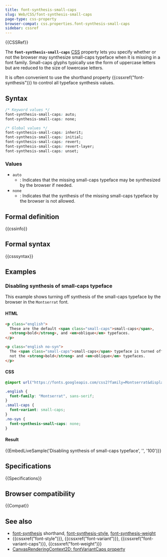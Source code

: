 ```yaml
---
title: font-synthesis-small-caps
slug: Web/CSS/font-synthesis-small-caps
page-type: css-property
browser-compat: css.properties.font-synthesis-small-caps
sidebar: cssref
---
```


{{CSSRef}}

The **`font-synthesis-small-caps`** [CSS](/en-US/docs/Web/CSS) property lets you specify whether or not the browser may synthesize small-caps typeface when it is missing in a font family. Small-caps glyphs typically use the form of uppercase letters but are reduced to the size of lowercase letters.

It is often convenient to use the shorthand property {{cssxref("font-synthesis")}} to control all typeface synthesis values.

## Syntax

```css
/* Keyword values */
font-synthesis-small-caps: auto;
font-synthesis-small-caps: none;

/* Global values */
font-synthesis-small-caps: inherit;
font-synthesis-small-caps: initial;
font-synthesis-small-caps: revert;
font-synthesis-small-caps: revert-layer;
font-synthesis-small-caps: unset;
```

### Values

- `auto`
  - : Indicates that the missing small-caps typeface may be synthesized by the browser if needed.
- `none`
  - : Indicates that the synthesis of the missing small-caps typeface by the browser is not allowed.

## Formal definition

{{cssinfo}}

## Formal syntax

{{csssyntax}}

## Examples

### Disabling synthesis of small-caps typeface

This example shows turning off synthesis of the small-caps typeface by the browser in the `Montserrat` font.

#### HTML

```html
<p class="english">
  These are the default <span class="small-caps">small-caps</span>,
  <strong>bold</strong>, and <em>oblique</em> typefaces.
</p>

<p class="english no-syn">
  The <span class="small-caps">small-caps</span> typeface is turned off here but
  not the <strong>bold</strong> and <em>oblique</em> typefaces.
</p>
```

#### CSS

```css
@import url("https://fonts.googleapis.com/css2?family=Montserrat&display=swap");

.english {
  font-family: "Montserrat", sans-serif;
}
.small-caps {
  font-variant: small-caps;
}
.no-syn {
  font-synthesis-small-caps: none;
}
```

#### Result

{{EmbedLiveSample('Disabling synthesis of small-caps typeface', '', '100')}}

## Specifications

{{Specifications}}

## Browser compatibility

{{Compat}}

## See also

- [font-synthesis](/en-US/docs/Web/CSS/font-synthesis) shorthand, [font-synthesis-style](/en-US/docs/Web/CSS/font-synthesis-style), [font-synthesis-weight](/en-US/docs/Web/CSS/font-synthesis-weight)
- {{cssxref("font-style")}}, {{cssxref("font-variant")}}, {{cssxref("font-variant-caps")}}, {{cssxref("font-weight")}}
- [CanvasRenderingContext2D: fontVariantCaps property](/en-US/docs/Web/API/CanvasRenderingContext2D/fontVariantCaps)
